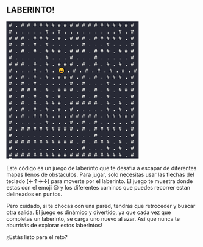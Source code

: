## LABERINTO!

![Alt text](image.png)

Este código es un juego de laberinto que te desafía a escapar de diferentes mapas llenos de obstáculos.
Para jugar, solo necesitas usar las flechas del teclado (←↑→↓) para moverte por el laberinto. El juego te muestra donde estas con el emoji :smiley: y los diferentes caminos que puedes recorrer estan delineados en puntos.

Pero cuidado, si te chocas con una pared, tendrás que retroceder y buscar otra salida. El juego es dinámico y divertido, ya que cada vez que completas un laberinto, se carga uno nuevo al azar. Así que nunca te aburrirás de explorar estos laberintos!

¿Estás listo para el reto?
